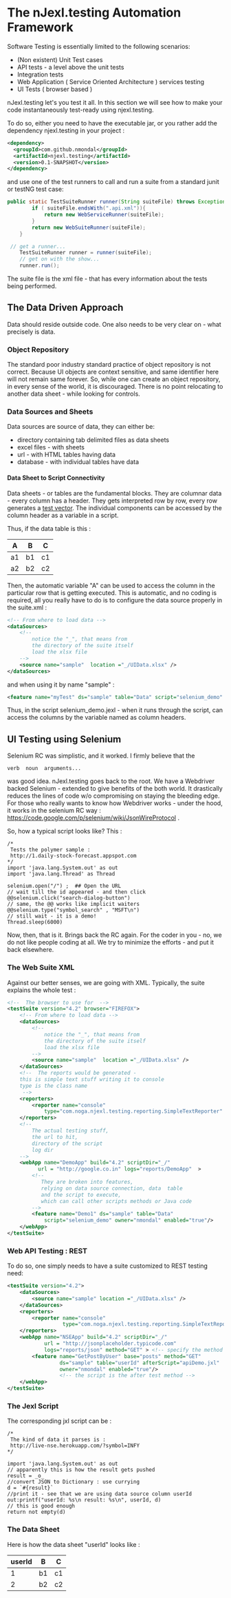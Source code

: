 # The nJexl.testing Automation Framework

Software Testing is essentially limited to the following scenarios:

* (Non existent) Unit Test cases 
* API tests - a level above the unit tests 
* Integration tests
* Web Application ( Service Oriented Architecture ) services testing 
* UI Tests ( browser based )

nJexl.testing let's you test it all.
In this section we will see how to make your code instantaneously test-ready 
using njexl.testing.

To do so, either you need to have the executable jar, 
or you rather add the dependency njexl.testing in your project :

```xml
<dependency>
  <groupId>com.github.nmondal</groupId>
  <artifactId>njexl.testing</artifactId>
  <version>0.1-SNAPSHOT</version>
</dependency>
```

and use one of the test runners to call and run a suite from a standard
junit or testNG test case:

```java
public static TestSuiteRunner runner(String suiteFile) throws Exception {
        if ( suiteFile.endsWith(".api.xml")){
            return new WebServiceRunner(suiteFile);
        }
        return new WebSuiteRunner(suiteFile);
    }

 // get a runner...
    TestSuiteRunner runner = runner(suiteFile);
    // get on with the show...
    runner.run();
```
The suite file is the xml file - that has every information 
about the tests being performed.


## The Data Driven Approach 

Data should reside outside code.
One also needs to be very clear on - what precisely is data.

### Object Repository 

The standard poor industry standard practice of object repository is not correct.
Because UI objects are context sensitive, and same identifier here
will not remain same forever. So, while one can create an object repository,
in every sense of the world, it is discouraged. There is no point 
relocating to another data sheet - while looking for controls.

### Data Sources and Sheets

Data sources are source of data, they can either be:
 
  * directory containing tab delimited files as data sheets
  * excel files - with sheets 
  * url  - with HTML tables having data 
  * database - with individual tables have data  

#### Data Sheet to Script Connectivity 

Data sheets - or tables are the fundamental blocks.
They are columnar data - every column has a header.
They gets interpreted row by row, every row generates a 
[test vector](https://en.wikipedia.org/wiki/Test_vector).
The individual components can be accessed by the column header
as a variable in a script.

Thus, if the data table is this :


| A  | B  | C  |
|----|----|----|
| a1 | b1 | c1 |
| a2 | b2 | c2 |



Then, the automatic variable "A" can be used to access the column in the particular row that 
is getting executed. This is automatic, and no coding is required, 
all you really have to do is to configure the data source properly in the suite.xml :

```xml
<!-- From where to load data -->
<dataSources>
    <!--  
        notice the "_", that means from
        the directory of the suite itself 
        load the xlsx file 
    -->
    <source name="sample"  location ="_/UIData.xlsx" />
</dataSources>
```    
and when using it by name "sample" :

```xml
<feature name="myTest" ds="sample" table="Data" script="selenium_demo" />
```

Thus, in the script selenium_demo.jexl - when it runs through the script, 
can access the columns by the variable named as column headers.



## UI Testing using Selenium

Selenium RC was simplistic, and it worked. I firmly believe that the 

    verb  noun  arguments...

was good idea. nJexl.testing goes back to the root.
We have a Webdriver backed Selenium - extended to give benefits of the both world.
It drastically reduces the lines of code w/o compromising on staying the bleeding edge.
For those who really wants to know how Webdriver works - under the hood, it works
in the selenium RC way : https://code.google.com/p/selenium/wiki/JsonWireProtocol .

So, how a typical script looks like?
This :

	/*
	 Tests the polymer sample :
	 http://1.daily-stock-forecast.appspot.com
	*/
	import 'java.lang.System.out' as out 
	import 'java.lang.Thread' as Thread

	selenium.open("/") ;  ## Open the URL 
	// wait till the id appeared - and then click 
	@@selenium.click("search-dialog-button")
	// same, the @@ works like implicit waiters
	@@selenium.type("symbol_search" , "MSFT\n")
	// still wait - it is a demo!
	Thread.sleep(6000)


Now, then, that is it. Brings back the RC again.
For the coder in you - no, we do not like people coding at all.
We try to minimize the efforts - and put it back elsewhere.

### The Web Suite XML

Against our better senses, we are going with XML. 
Typically, the suite explains the whole test :

```xml
<!--  The browser to use for  -->
<testSuite version="4.2" browser="FIREFOX">
    <!-- From where to load data -->
    <dataSources>
        <!--  
            notice the "_", that means from
            the directory of the suite itself 
            load the xlsx file 
        -->
        <source name="sample"  location ="_/UIData.xlsx" />
    </dataSources>
    <!--  The reports would be generated - 
    this is simple text stuff writing it to console
    type is the class name 
     -->
    <reporters>
        <reporter name="console" 
            type="com.noga.njexl.testing.reporting.SimpleTextReporter" />
    </reporters>
    <!-- 
        The actual testing stuff, 
        the url to hit, 
        directory of the script 
        log dir 
    -->
    <webApp name="DemoApp" build="4.2" scriptDir="_/" 
          url = "http://google.co.in" logs="reports/DemoApp"  >
        <!--
           They are broken into features, 
           relying on data source connection, data  table 
           and the script to execute, 
           which can call other scripts methods or Java code    
        -->  
        <feature name="Demo1" ds="sample" table="Data" 
            script="selenium_demo" owner="nmondal" enabled="true"/>
    </webApp>
</testSuite>
```

### Web API Testing : REST 

To do so, one simply needs to have a suite customized to REST testing need:

```xml
<testSuite version="4.2">
    <dataSources>
        <source name="sample" location ="_/UIData.xlsx" />
    </dataSources>
    <reporters>
        <reporter name="console"
                  type="com.noga.njexl.testing.reporting.SimpleTextReporter" />
    </reporters>
    <webApp name="NSEApp" build="4.2" scriptDir="_/"
            url = "http://jsonplaceholder.typicode.com"
            logs="reports/json" method="GET" > <!-- specify the method GET/POST -->
        <feature name="GetPostByUser" base="posts" method="GET"
                 ds="sample" table="userId" afterScript="apiDemo.jxl"
                 owner="nmondal" enabled="true"/>
                 <!-- the script is the after test method -->
    </webApp>
</testSuite>
```

### The Jexl Script 

The corresponding jxl script can be :

	/*
	 The kind of data it parses is :
	 http://live-nse.herokuapp.com/?symbol=INFY
	*/

	import 'java.lang.System.out' as out
	// apparently this is how the result gets pushed 
	result = _o_
	//convert JSON to Dictionary : use currying 
	d = `#{result}` 
	//print it - see that we are using data source column userId
	out:printf("userId: %s\n result: %s\n", userId, d)
	// this is good enough 
	return not empty(d)


### The Data Sheet 

Here is how the data sheet "userId" looks like :

| userId  | B  | C  |
|----|----|----|
| 1 | b1 | c1 |
| 2 | b2 | c2 |

 